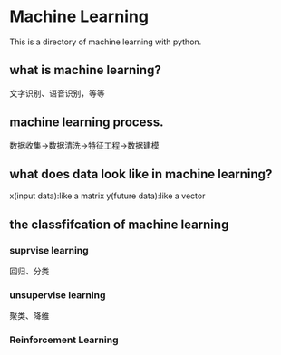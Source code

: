 # Machine Learning
This is a directory of machine learning with python.
## what is machine learning?
文字识别、语音识别，等等
## machine learning process.
数据收集->数据清洗->特征工程->数据建模
## what does data look like in machine learning?
x(input data):like a matrix 
y(future data):like a vector
## the classfifcation of machine learning
### suprvise learning
回归、分类
### unsupervise learning
聚类、降维
### Reinforcement Learning